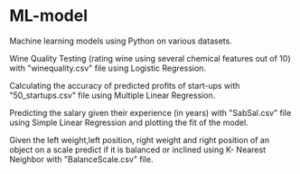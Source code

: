 # ML-model
Machine learning models using Python on various datasets.

Wine Quality Testing (rating wine using several chemical features out of 10) with "winequality.csv" file using Logistic Regression.

Calculating the accuracy of predicted profits of start-ups with "50_startups.csv" file using Multiple Linear Regression.

Predicting the salary given their experience (in years) with "SabSal.csv" file using Simple Linear Regression and plotting the fit of the model.

Given the left weight,left position, right weight and right position of an object on a scale predict if it is balanced or inclined using K- Nearest Neighbor with "BalanceScale.csv" file.
